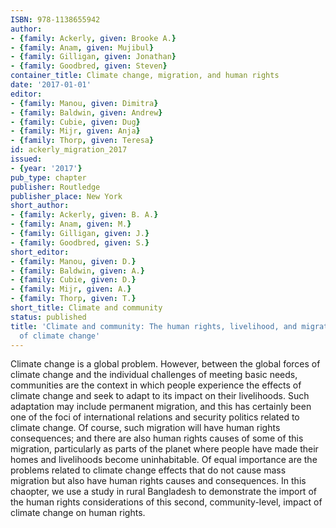 ```yaml
---
ISBN: 978-1138655942
author:
- {family: Ackerly, given: Brooke A.}
- {family: Anam, given: Mujibul}
- {family: Gilligan, given: Jonathan}
- {family: Goodbred, given: Steven}
container_title: Climate change, migration, and human rights
date: '2017-01-01'
editor:
- {family: Manou, given: Dimitra}
- {family: Baldwin, given: Andrew}
- {family: Cubie, given: Dug}
- {family: Mijr, given: Anja}
- {family: Thorp, given: Teresa}
id: ackerly_migration_2017
issued:
- {year: '2017'}
pub_type: chapter
publisher: Routledge
publisher_place: New York
short_author:
- {family: Ackerly, given: B. A.}
- {family: Anam, given: M.}
- {family: Gilligan, given: J.}
- {family: Goodbred, given: S.}
short_editor:
- {family: Manou, given: D.}
- {family: Baldwin, given: A.}
- {family: Cubie, given: D.}
- {family: Mijr, given: A.}
- {family: Thorp, given: T.}
short_title: Climate and community
status: published
title: 'Climate and community: The human rights, livelihood, and migration impacts
  of climate change'
---
```

Climate change is a global problem. However, between the global forces of climate change and the individual challenges of meeting basic needs, communities are the context in which people experience the effects of climate change and seek to adapt to its impact on their livelihoods. Such adaptation may include permanent migration, and this has certainly been one of the foci of international relations and security politics related to climate change. Of course, such migration will have human rights consequences; and there are also human rights causes of some of this migration, particularly as parts of the planet where people have made their homes and livelihoods become uninhabitable. Of equal importance are the problems related to climate change effects that do not cause mass migration but also have human rights causes and consequences. In this chaopter, we use a study in rural Bangladesh to demonstrate the import of the human rights considerations of this second, community-level, impact of climate change on human rights.
